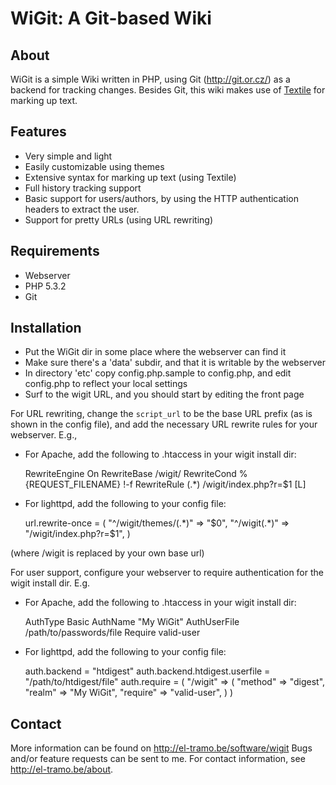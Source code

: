 # WiGit: A Git-based Wiki

## About

WiGit is a simple Wiki written in PHP, using Git (http://git.or.cz/) as 
a backend for tracking changes. Besides Git, this wiki makes use of [Textile][]
for marking up text. 

[Textile]: http://textile.thresholdstate.com/

## Features

 * Very simple and light
 * Easily customizable using themes
 * Extensive syntax for marking up text (using Textile)
 * Full history tracking support
 * Basic support for users/authors, by using the HTTP authentication headers to extract the user.
 * Support for pretty URLs (using URL rewriting)


## Requirements

 * Webserver
 * PHP 5.3.2
 * Git


## Installation

 * Put the WiGit dir in some place where the webserver can find it
 * Make sure there's a 'data' subdir, and that it is writable by the webserver
 * In directory 'etc' copy config.php.sample to config.php, and edit config.php to reflect your local settings
 * Surf to the wigit URL, and you should start by editing the front page

For URL rewriting, change the `script_url` to be the base URL prefix (as 
is shown in the config file), and add the necessary URL rewrite rules for
your webserver. E.g.,

 * For Apache, add the following to .htaccess in your wigit install dir:

    <IfModule mod_rewrite.c>
        RewriteEngine On
        RewriteBase /wigit/
        RewriteCond %{REQUEST_FILENAME} !-f
        RewriteRule (.*) /wigit/index.php?r=$1 [L] 
    </IfModule>

 * For lighttpd, add the following to your config file:

    url.rewrite-once = (
        "^/wigit/themes/(.*)" => "$0",
        "^/wigit(.*)" => "/wigit/index.php?r=$1",
    )

(where /wigit is replaced by your own base url)

For user support, configure your webserver to require authentication for
the wigit install dir. E.g.

 * For Apache, add the following to .htaccess in your wigit install dir:

    AuthType Basic
    AuthName "My WiGit"
    AuthUserFile /path/to/passwords/file
    Require valid-user

* For lighttpd, add the following to your config file:

    auth.backend = "htdigest"
    auth.backend.htdigest.userfile = "/path/to/htdigest/file"
    auth.require = (
        "/wigit" => (
            "method" => "digest",
            "realm" => "My WiGit",
            "require" => "valid-user",
        )
    )

## Contact

More information can be found on http://el-tramo.be/software/wigit
Bugs and/or feature requests can be sent to me. For contact information,
see http://el-tramo.be/about.
